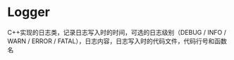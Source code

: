 # Logger
C++实现的日志类，记录日志写入时的时间，可选的日志级别（DEBUG / INFO / WARN / ERROR / FATAL），日志内容，日志写入时的代码文件，代码行号和函数名
